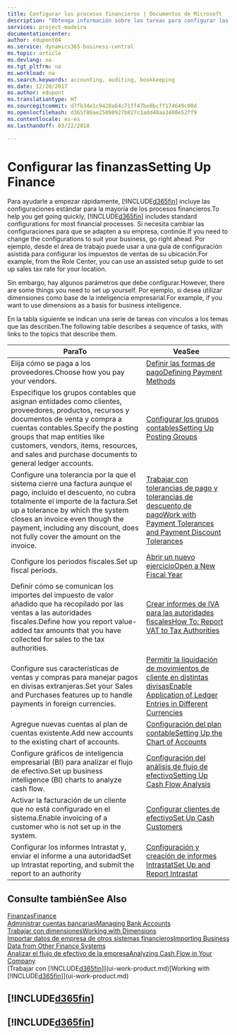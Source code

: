 ```yaml
---
title: Configurar los procesos financieros | Documentos de Microsoft
description: "Obtenga información sobre las tareas para configurar las finanzas en su empresa para adaptarse a todas sus necesidades de contabilidad o auditoría."
services: project-madeira
documentationcenter: 
author: edupont04
ms.service: dynamics365-business-central
ms.topic: article
ms.devlang: na
ms.tgt_pltfrm: na
ms.workload: na
ms.search.keywords: accounting, auditing, bookkeeping
ms.date: 12/20/2017
ms.author: edupont
ms.translationtype: HT
ms.sourcegitcommit: d7fb34e1c9428a64c71ff47be8bcff174649c00d
ms.openlocfilehash: d365f86ae25098927b827c1add48aa3400e52ff9
ms.contentlocale: es-es
ms.lasthandoff: 03/22/2018

---
```

# <a name="setting-up-finance"></a><span data-ttu-id="87fb6-103">Configurar las finanzas</span><span class="sxs-lookup"><span data-stu-id="87fb6-103">Setting Up Finance</span></span>
<span data-ttu-id="87fb6-104">Para ayudarle a empezar rápidamente, [!INCLUDE[d365fin](includes/d365fin_md.md)] incluye las configuraciones estándar para la mayoría de los procesos financieros.</span><span class="sxs-lookup"><span data-stu-id="87fb6-104">To help you get going quickly, [!INCLUDE[d365fin](includes/d365fin_md.md)] includes standard configurations for most financial processes.</span></span> <span data-ttu-id="87fb6-105">Si necesita cambiar las configuraciones para que se adapten a su empresa, continúe.</span><span class="sxs-lookup"><span data-stu-id="87fb6-105">If you need to change the configurations to suit your business, go right ahead.</span></span> <span data-ttu-id="87fb6-106">Por ejemplo, desde el área de trabajo puede usar a una guía de configuración asistida para configurar los impuestos de ventas de su ubicación.</span><span class="sxs-lookup"><span data-stu-id="87fb6-106">For example, from the Role Center, you can use an assisted setup guide to set up sales tax rate for your location.</span></span>  

<span data-ttu-id="87fb6-107">Sin embargo, hay algunos parámetros que debe configurar.</span><span class="sxs-lookup"><span data-stu-id="87fb6-107">However, there are some things you need to set up yourself.</span></span> <span data-ttu-id="87fb6-108">Por ejemplo, si desea utilizar dimensiones como base de la inteligencia empresarial.</span><span class="sxs-lookup"><span data-stu-id="87fb6-108">For example, if you want to use dimensions as a basis for business intelligence.</span></span>  

<span data-ttu-id="87fb6-109">En la tabla siguiente se indican una serie de tareas con vínculos a los temas que las describen.</span><span class="sxs-lookup"><span data-stu-id="87fb6-109">The following table describes a sequence of tasks, with links to the topics that describe them.</span></span>

| <span data-ttu-id="87fb6-110">Para</span><span class="sxs-lookup"><span data-stu-id="87fb6-110">To</span></span> | <span data-ttu-id="87fb6-111">Vea</span><span class="sxs-lookup"><span data-stu-id="87fb6-111">See</span></span> |
| --- | --- |
| <span data-ttu-id="87fb6-112">Elija cómo se paga a los proveedores.</span><span class="sxs-lookup"><span data-stu-id="87fb6-112">Choose how you pay your vendors.</span></span> |[<span data-ttu-id="87fb6-113">Definir las formas de pago</span><span class="sxs-lookup"><span data-stu-id="87fb6-113">Defining Payment Methods</span></span>](finance-payment-methods.md) |
| <span data-ttu-id="87fb6-114">Especifique los grupos contables que asignan entidades como clientes, proveedores, productos, recursos y documentos de venta y compra a cuentas contables.</span><span class="sxs-lookup"><span data-stu-id="87fb6-114">Specify the posting groups that map entities like customers, vendors, items, resources, and sales and purchase documents to general ledger accounts.</span></span> |[<span data-ttu-id="87fb6-115">Configurar los grupos contables</span><span class="sxs-lookup"><span data-stu-id="87fb6-115">Setting Up Posting Groups</span></span>](finance-posting-groups.md)|
|<span data-ttu-id="87fb6-116">Configure una tolerancia por la que el sistema cierre una factura aunque el pago, incluido el descuento, no cubra totalmente el importe de la factura.</span><span class="sxs-lookup"><span data-stu-id="87fb6-116">Set up a tolerance by which the system closes an invoice even though the payment, including any discount, does not fully cover the amount on the invoice.</span></span>|[<span data-ttu-id="87fb6-117">Trabajar con tolerancias de pago y tolerancias de descuento de pago</span><span class="sxs-lookup"><span data-stu-id="87fb6-117">Work with Payment Tolerances and Payment Discount Tolerances</span></span>](finance-payment-tolerance-and-payment-discount-tolerance.md)|
| <span data-ttu-id="87fb6-118">Configure los periodos fiscales.</span><span class="sxs-lookup"><span data-stu-id="87fb6-118">Set up fiscal periods.</span></span> |[<span data-ttu-id="87fb6-119">Abrir un nuevo ejercicio</span><span class="sxs-lookup"><span data-stu-id="87fb6-119">Open a New Fiscal Year</span></span>](finance-how-open-new-fiscal-year.md) |
| <span data-ttu-id="87fb6-120">Definir cómo se comunican los importes del impuesto de valor añadido que ha recopilado por las ventas a las autoridades fiscales.</span><span class="sxs-lookup"><span data-stu-id="87fb6-120">Define how you report value-added tax amounts that you have collected for sales to the tax authorities.</span></span> |[<span data-ttu-id="87fb6-121">Crear informes de IVA para las autoridades fiscales</span><span class="sxs-lookup"><span data-stu-id="87fb6-121">How To: Report VAT to Tax Authorities</span></span>](finance-how-report-vat.md)|
| <span data-ttu-id="87fb6-122">Configure sus características de ventas y compras para manejar pagos en divisas extranjeras.</span><span class="sxs-lookup"><span data-stu-id="87fb6-122">Set your Sales and Purchases features up to handle payments in foreign currencies.</span></span>|[<span data-ttu-id="87fb6-123">Permitir la liquidación de movimientos de cliente en distintas divisas</span><span class="sxs-lookup"><span data-stu-id="87fb6-123">Enable Application of Ledger Entries in Different Currencies</span></span>](finance-how-enable-application-ledger-entries-different-currencies.md)
| <span data-ttu-id="87fb6-124">Agregue nuevas cuentas al plan de cuentas existente.</span><span class="sxs-lookup"><span data-stu-id="87fb6-124">Add new accounts to the existing chart of accounts.</span></span> |[<span data-ttu-id="87fb6-125">Configuración del plan contable</span><span class="sxs-lookup"><span data-stu-id="87fb6-125">Setting Up the Chart of Accounts</span></span>](finance-setup-chart-accounts.md) |
| <span data-ttu-id="87fb6-126">Configure gráficos de inteligencia empresarial (BI) para analizar el flujo de efectivo.</span><span class="sxs-lookup"><span data-stu-id="87fb6-126">Set up business intelligence (BI) charts to analyze cash flow.</span></span> |[<span data-ttu-id="87fb6-127">Configuración del análisis de flujo de efectivo</span><span class="sxs-lookup"><span data-stu-id="87fb6-127">Setting Up Cash Flow Analysis</span></span>](finance-setup-cash-flow-analyses.md) |
|<span data-ttu-id="87fb6-128">Activar la facturación de un cliente que no está configurado en el sistema.</span><span class="sxs-lookup"><span data-stu-id="87fb6-128">Enable invoicing of a customer who is not set up in the system.</span></span>|[<span data-ttu-id="87fb6-129">Configurar clientes de efectivo</span><span class="sxs-lookup"><span data-stu-id="87fb6-129">Set Up Cash Customers</span></span>](finance-how-to-set-up-cash-customers.md)|
| <span data-ttu-id="87fb6-130">Configurar los informes Intrastat y, enviar el informe a una autoridad</span><span class="sxs-lookup"><span data-stu-id="87fb6-130">Set up Intrastat reporting, and submit the report to an authority</span></span> | [<span data-ttu-id="87fb6-131">Configuración y creación de informes Intrastat</span><span class="sxs-lookup"><span data-stu-id="87fb6-131">Set Up and Report Intrastat</span></span>](finance-how-setup-report-intrastat.md)|

## <a name="see-also"></a><span data-ttu-id="87fb6-132">Consulte también</span><span class="sxs-lookup"><span data-stu-id="87fb6-132">See Also</span></span>
[<span data-ttu-id="87fb6-133">Finanzas</span><span class="sxs-lookup"><span data-stu-id="87fb6-133">Finance</span></span>](finance.md)  
[<span data-ttu-id="87fb6-134">Administrar cuentas bancarias</span><span class="sxs-lookup"><span data-stu-id="87fb6-134">Managing Bank Accounts</span></span>](bank-manage-bank-accounts.md)  
[<span data-ttu-id="87fb6-135">Trabajar con dimensiones</span><span class="sxs-lookup"><span data-stu-id="87fb6-135">Working with Dimensions</span></span>](finance-dimensions.md)  
[<span data-ttu-id="87fb6-136">Importar datos de empresa de otros sistemas financieros</span><span class="sxs-lookup"><span data-stu-id="87fb6-136">Importing Business Data from Other Finance Systems</span></span>](upload-data.md)  
[<span data-ttu-id="87fb6-137">Analizar el flujo de efectivo de la empresa</span><span class="sxs-lookup"><span data-stu-id="87fb6-137">Analyzing Cash Flow in Your Company</span></span>](finance-analyze-cash-flow.md)  
<span data-ttu-id="87fb6-138">[Trabajar con [!INCLUDE[d365fin](includes/d365fin_md.md)]](ui-work-product.md)</span><span class="sxs-lookup"><span data-stu-id="87fb6-138">[Working with [!INCLUDE[d365fin](includes/d365fin_md.md)]](ui-work-product.md)</span></span>  

## [!INCLUDE[d365fin](includes/free_trial_md.md)]  
## [!INCLUDE[d365fin](includes/training_link_md.md)]

